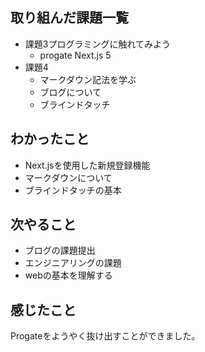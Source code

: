 ## 取り組んだ課題一覧
- 課題3プログラミングに触れてみよう
    - progate Next.js 5
- 課題4 
    - マークダウン記法を学ぶ
    - ブログについて
    - ブラインドタッチ
## わかったこと
- Next.jsを使用した新規登録機能
- マークダウンについて
- ブラインドタッチの基本
## 次やること
- ブログの課題提出
- エンジニアリングの課題
- webの基本を理解する
## 感じたこと
Progateをようやく抜け出すことができました。